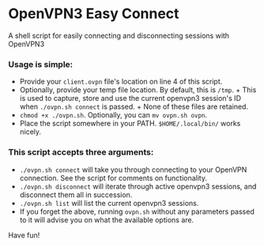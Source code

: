 # OpenVPN3 Easy Connect
A shell script for easily connecting and disconnecting sessions with OpenVPN3

### Usage is simple:
* Provide your `client.ovpn` file's location on line 4 of this script.
* Optionally, provide your temp file location. By default, this is `/tmp`.
        + This is used to capture, store and use the current openvpn3 session's ID when `./ovpn.sh connect` is passed.
        + None of these files are retained.
* `chmod +x ./ovpn.sh`. Optionally, you can `mv ovpn.sh ovpn`.
* Place the script somewhere in your PATH. `$HOME/.local/bin/` works nicely.

### This script accepts three arguments:
* `./ovpn.sh connect` will take you through connecting to your OpenVPN connection. See the script for comments on functionality.
* `./ovpn.sh disconnect` will iterate through active openvpn3 sessions, and disconnect them all in succession.
* `./ovpn.sh list` will list the current openvpn3 sessions.
* If you forget the above, running `ovpn.sh` without any parameters passed to it will advise you on what the available options are.

Have fun!
